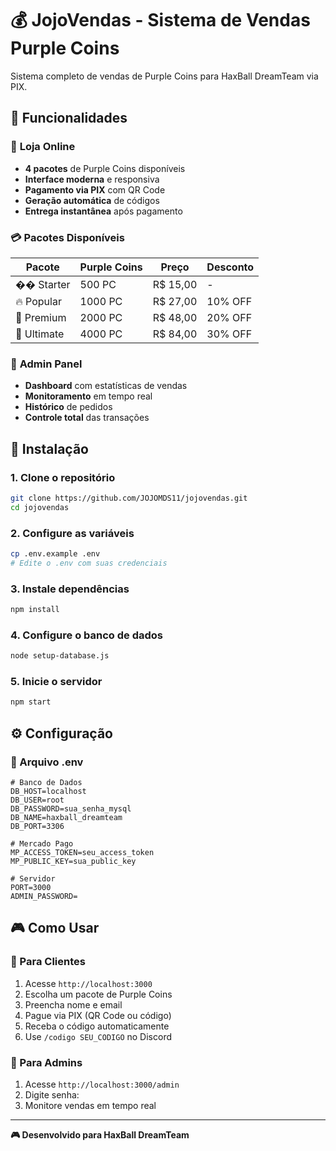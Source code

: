 ﻿# 💰 JojoVendas - Sistema de Vendas Purple Coins

Sistema completo de vendas de Purple Coins para HaxBall DreamTeam via PIX.

## 🎯 **Funcionalidades**

### 🛒 **Loja Online**
- **4 pacotes** de Purple Coins disponíveis
- **Interface moderna** e responsiva
- **Pagamento via PIX** com QR Code
- **Geração automática** de códigos
- **Entrega instantânea** após pagamento

### 💳 **Pacotes Disponíveis**
| Pacote | Purple Coins | Preço | Desconto |
|--------|-------------|-------|----------|
| �� Starter | 500 PC | R$ 15,00 | - |
| 🔥 Popular | 1000 PC | R$ 27,00 | 10% OFF |
| 💎 Premium | 2000 PC | R$ 48,00 | 20% OFF |
| 🚀 Ultimate | 4000 PC | R$ 84,00 | 30% OFF |

### 🔧 **Admin Panel**
- **Dashboard** com estatísticas de vendas
- **Monitoramento** em tempo real
- **Histórico** de pedidos
- **Controle total** das transações

## 🚀 **Instalação**

### **1. Clone o repositório**
```bash
git clone https://github.com/JOJOMDS11/jojovendas.git
cd jojovendas
```

### **2. Configure as variáveis**
```bash
cp .env.example .env
# Edite o .env com suas credenciais
```

### **3. Instale dependências**
```bash
npm install
```

### **4. Configure o banco de dados**
```bash
node setup-database.js
```

### **5. Inicie o servidor**
```bash
npm start
```

## ⚙️ **Configuração**

### **📝 Arquivo .env**
```env
# Banco de Dados
DB_HOST=localhost
DB_USER=root
DB_PASSWORD=sua_senha_mysql
DB_NAME=haxball_dreamteam
DB_PORT=3306

# Mercado Pago
MP_ACCESS_TOKEN=seu_access_token
MP_PUBLIC_KEY=sua_public_key

# Servidor
PORT=3000
ADMIN_PASSWORD=
```

## 🎮 **Como Usar**

### **👤 Para Clientes**
1. Acesse `http://localhost:3000`
2. Escolha um pacote de Purple Coins
3. Preencha nome e email
4. Pague via PIX (QR Code ou código)
5. Receba o código automaticamente
6. Use `/codigo SEU_CODIGO` no Discord

### **🔧 Para Admins**
1. Acesse `http://localhost:3000/admin`
2. Digite senha: 
3. Monitore vendas em tempo real

---

**🎮 Desenvolvido para HaxBall DreamTeam**

